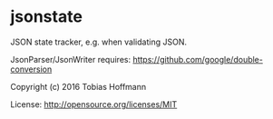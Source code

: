 jsonstate
=========

JSON state tracker, e.g. when validating JSON.

JsonParser/JsonWriter requires: https://github.com/google/double-conversion

Copyright (c) 2016 Tobias Hoffmann

License: http://opensource.org/licenses/MIT
